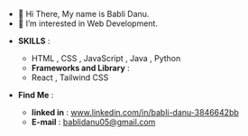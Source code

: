 - 👋 Hi There, My name is Babli Danu.
- 👀 I’m interested in Web Development.
* **SKILLS** :
   + HTML ,  CSS , JavaScript , Java , Python
  * **Frameworks and Library** :
   + React , Tailwind CSS

* **Find Me** :
    - **linked in** : www.linkedin.com/in/babli-danu-3846642bb
    - **E-mail** : bablidanu05@gmail.com

